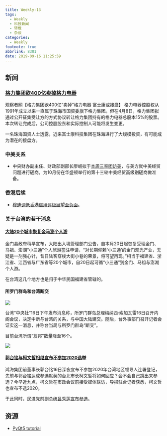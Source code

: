 ```yaml
---
title: Weekly-13
tags:
  - Weekly
  - 科技新闻
  - 转载
  - 杂谈
categories:
  - Weekly
footnote: true
abbrlink: 8301
date: 2019-09-16 11:25:59
---
```


## 新闻

### [格力集团欲400亿卖掉格力电器](https://www.zhihu.com/question/319348233)

观察者网【格力集团欲400亿“卖掉”格力电器 富士康或接盘】 格力电器控股权从1991年成立以来一直属于珠海市国资委旗下格力集团。但在4月8日，格力集团拟通过公开征集受让方的方式协议转让格力集团持有的格力电器总股本15%的股票。本次转让完成后，公司控股股东和实际控制人可能将发生变更。

一名珠海国资人士透露，近来富士康科技集团在珠海进行了大规模投资，有可能成为潜在的接盘方。

### 中美关系

- 中央财办副主任、财政部副部长廖岷拟于[本周三率团访美](https://news.ifeng.com/c/7q2LkwSwKvo)，与美方就中美经贸问题进行磋商，为10月份在华盛顿举行的第十三轮中美经贸高级别磋商做准备。

### 香港后续

- [穆迪调低香港信用评级展望至负面](https://www.dw.com/zh/时局动荡-穆迪将香港信用评级展望调至-负面/a-50449907?maca=chi-rss-chi-all-1127-rdf)。

### 关于台湾的若干消息

#### [大陆20个城市恢复金马澎个人游](https://news.ifeng.com/c/7q1RRCtC4YW)

金门县政府稍早宣布，大陆出入境管理部门公告，自本月20日起恢复受理金门、马祖、澎湖“小三通”个人旅游签注申请，“对长期仰赖‘小三通’的金门观光产业，无疑是一剂强心针，昔日陆客穿梭大街小巷的荣景，将可望再现。”相当于福建省、浙江省、江西省与广东省等20个城市，自20日起可循“小三通”到金门、马祖与澎湖个人游。

在台湾这几个地方也是归于中华民国福建省管辖的。

#### 所罗门群岛和台湾断交

![](https://imgs.codewoody.com/uploads/big/743a97d06c038821e0c7c1691a0d400b.png)

台湾“中央社”16日下午发布消息称，所罗门群岛总理梅纳西·索加瓦雷16日召开内阁会议，决定中断与台湾的关系，与中国大陆建交。随后，台外事部门召开记者会证实这一消息，并称台当局与所罗门群岛“断交”。

目前台湾所谓“友邦”数量降至16个。

![](https://imgs.codewoody.com/uploads/big/a861e850f77376cdf288f69586949cf0.jpg)

#### [郭台铭与柯文哲相继宣布不参加2020选举](https://news.ifeng.com/c/7q2MGfzEpzk)

鸿海集团前董事长郭台铭16日深夜宣布不参加2020年台湾地区领导人连署登记，先前与郭台铭达成参选默契的台北市长柯文哲将如何回应？会不会自己跳出来参选？今早近九点，柯文哲在市政会议前接受媒体联访，导报驻台记者获悉，柯文哲也宣布不选2020。

于此同时，民进党前副总统[吕秀莲宣布参选](https://www.dw.com/zh/郭台铭不选总统-韩国瑜盼见面/a-50453416?maca=chi-rss-chi-all-1127-rdf)。

## 资源

- [PyQt5 tutorial](http://zetcode.com/gui/pyqt5/)

